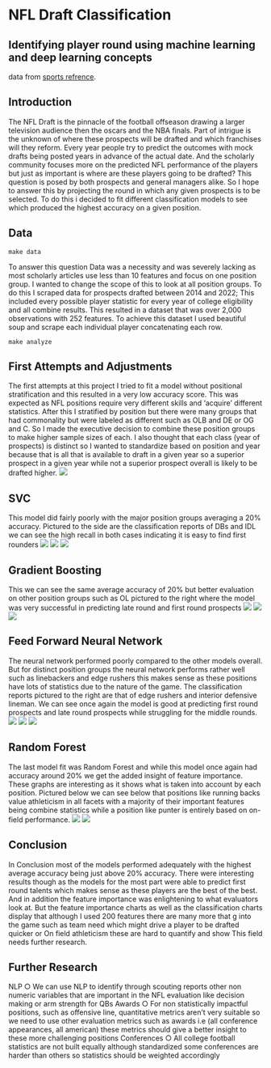# NFL Draft Classification
## Identifying player round using machine learning and deep learning concepts

data from [sports refrence]([https://www.sports-reference.com/cfb/]).

## Introduction

The NFL Draft is the pinnacle of the football offseason drawing a larger television audience then the oscars and the NBA finals. 
Part of intrigue is the unknown of where these prospects will be drafted and which franchises will they reform. Every year people try to predict the outcomes 
with mock drafts being posted years in advance of the actual date. And the scholarly community focuses more on the predicted NFL performance of the players but just as important is where are these players 
going to be drafted? This question is posed by both prospects and general managers alike. So I hope to answer this by projecting the round in which any given prospects is to be selected. To do 
this i decided to fit different classification models to see which produced the highest accuracy on a given position.


## Data
```
make data
```
To answer this question Data was a necessity and was severely lacking as most scholarly articles use less than 10 features and focus on one position group. I 
wanted to change the scope of this to look at all position groups. To do this I scraped data for prospects drafted between 2014 and 2022; This included every 
possible player statistic for every year of college eligibility and all combine results. This resulted in a dataset that was over 2,000 observations with 252 
features. To achieve this dataset I used beautiful soup and scrape each individual player concatenating each row.
```
make analyze
```
## First Attempts and Adjustments
The first attempts at this project I tried to fit a model without positional stratification and this resulted in a very low accuracy score. 
This was expected as NFL positions require very different skills and ‘acquire’ different statistics. After this I stratified by position but there were 
many groups that had commonality but were labeled as different such as OLB and DE or OG and C. So I made the executive decision to combine these position 
groups to make higher sample sizes of each. I also thought that each class (year of prospects) is distinct so I wanted to standardize based on position and 
year because that is all that is available to draft in a given year so a superior prospect 
in a given year while not a superior prospect overall is likely to be drafted higher.
![](figs/first_accuracy_before_stratification.png)
## SVC
This model did fairly poorly with the major position groups averaging a 20% accuracy. Pictured to the side are the classification reports of DBs and IDL we can 
see the high recall in both cases indicating it is easy to find first rounders
![](figs/Accuracy_by_Position_Group_from_Support_Vector.png)
![](figs/Classification_Report_for_Support_Vector_DB.png)
![](figs/Classification_Report_for_Support_Vector_IDL.png)
## Gradient Boosting
This we can see the same average accuracy of 20% but better evaluation on other position groups such as OL pictured to the right where the model was very 
successful in predicting late round and first round prospects
![](figs/Accuracy_by_Position_Group_from_Gradient_Boosting.png)
![](figs/Classification_Report_for_Gradient_Boosting_TE.png)
![](figs/Classification_Report_for_Gradient_Boosting_OL.png)
## Feed Forward Neural Network
The neural network performed poorly compared to the other models overall. But for distinct position groups the neural network performs rather well such as 
linebackers and edge rushers this makes sense as these positions have lots of statistics due to the nature of the game.
The classification reports pictured to the right are that of edge rushers and interior defensive lineman. We can see once again the model is good at 
predicting first round prospects and late round prospects while struggling for the middle rounds.
![](figs/Accuracy_by_Position_Group_from_Feed_Forward_Neural_Network.png)
![](figs/Classification_Report_for_Feed_Forward_Neural_Network_EDGE.png)
![](figs/Classification_Report_for_Feed_Forward_Neural_Network_IDL.png)
## Random Forest
The last model fit was Random Forest and while this model once again had accuracy around 20% we get the added insight of feature importance. These graphs 
are interesting as it shows what is taken into account by each position. Pictured below we can see below that positions like running backs value athleticism 
in all facets with a majority of their important features being combine statistics while a position like punter is entirely based on on-field performance.
![](figs/Top_20_Feature_Importance_for_Position_Group_RB.png)
![](figs/Top_20_Feature_Importance_for_Position_Group_P.png)
## Conclusion
In Conclusion most of the models performed adequately with the highest average accuracy being just above 20% accuracy. There were interesting results 
though as the models for the most part were able to predict first round talents which makes sense as these players are the best of the best. And in 
addition the feature importance was enlightening to what evaluators look at. But the feature importance charts as well as the classification charts 
display that although I used 200 features there are many more that g into the game such as team need which might drive a player to be drafted quicker or
On field athleticism these are hard to quantify and show This field needs further research.
## Further Research
NLP
○ We can use NLP to identify through scouting reports other non
numeric variables that are important in the NFL evaluation
like decision making or arm strength for QBs
Awards
○ For non statistically impactful positions, such as offensive line, quantitative metrics aren’t very suitable so we need to use other evaluation metrics such as awards i.e (all conference appearances, all american) these metrics should give a better insight to these more challenging positions
Conferences
○ All college football statistics are not built equally although
standardized some conferences are harder than others so statistics should be weighted accordingly

